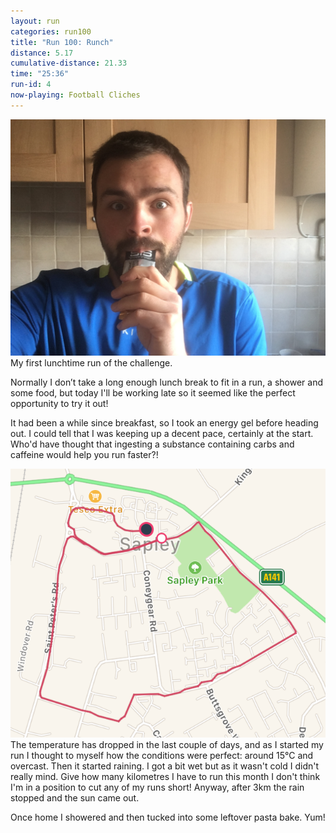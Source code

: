 ```yaml
---
layout: run
categories: run100
title: "Run 100: Runch"
distance: 5.17
cumulative-distance: 21.33
time: "25:36"
run-id: 4
now-playing: Football Cliches
---
```


![Me eating an energy gel before the run](/assets/images/2020-09-24/before.jpg)
My first lunchtime run of the challenge. 

Normally I don’t take a long enough lunch break to fit in a run, a shower and some food, but today I'll be working late so it seemed like the perfect opportunity to try it out!

It had been a while since breakfast, so I took an energy gel before heading out. I could tell that I was keeping up a decent pace, certainly at the start. Who'd have thought that ingesting a substance containing carbs and caffeine would help you run faster?!

![A map from Fitbit of my run](/assets/images/2020-09-24/fitbit-map.png)
The temperature has dropped in the last couple of days, and as I started my run I thought to myself how the conditions were perfect: around 15°C and overcast. Then it started raining. I got a bit wet but as it wasn't cold I didn't really mind. Give how many kilometres I have to run this month I don't think I'm in a position to cut any of my runs short! Anyway, after 3km the rain stopped and the sun came out.

Once home I showered and then tucked into some leftover pasta bake. Yum!
